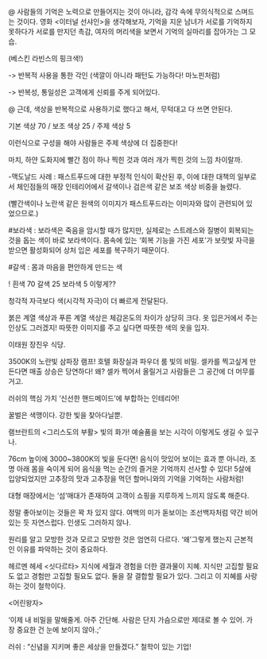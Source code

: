 @ 사람들의 기억은 노력으로 만들어지는 것이 아니라, 감각 속에 무의식적으로 스며드는 것이다. 영화 <이터널 선샤인>을 생각해보자, 기억을 지운 남녀가 서로를 기억하지 못하다가 서로를 만지던 촉감, 여자의 머리색을 보면서 기억의 실마리를 잡아가는 그 모습.

(베스킨 라빈스의 핑크색!)

-> 반복적 사용을 통한 각인 (색깔이 아니라 패턴도 가능하다! 마노핀처럼)

-> 반복성, 통일성은 고객에게 신뢰를 주게 되어있다.

@ 근데, 색상을 반복적으로 사용하기로 했다고 해서, 무턱대고 다 쓰면 안된다.

기본 색상 70 / 보조 색상 25 / 주제 색상 5

이런식으로 구성을 해야 사람들은 주제 색상에 더 집중한다!

마치, 하얀 도화지에 빨간 점이 하나 찍힌 것과 여러 개가 찍힌 것의 느낌 차이랄까.

-맥도날드 사례 : 패스트푸드에 대한 부정적 인식이 확산된 후, 이에 대한 대책의 일부로서 체인점들의 매장 인테리어에서 갈색이나 검은색 같은 보조 색상 비중을 늘렸다.

(빨간색이나 노란색 같은 원색의 이미지가 패스트푸드라는 이미자와 많이 관련되어 있었으므로.)

#보라색 : 보라색은 죽음을 암시할 때가 많지만, 실제로는 스트레스와 질병이 회복되는 것을 돕는 색이 바로 보라색이다. 몸속에 있는 ‘회복 기능을 가진 세포’가 보랏빛 자극을 받으면 활성화되어 상처 입은 세포를 복구하기 때문이다.

#갈색 : 몸과 마음을 편안하게 만드는 색

! 흰색 70 갈색 25 보라색 5 이렇게??

청각적 자극보다 색(시각적 자극)이 더 빠르게 전달된다.

붉은 계열 색상과 푸른 계열 색상은 체감온도의 차이가 상당히 크다. 옷 입은거에서 주는 인상도 그러겠지! 따뜻한 이미지를 주고 싶다면 따뜻한 색의 옷을 입자.

이태원 장진우 식당.

3500K의 노란빛 삼파장 램프! 호텔 화장실과 파우더 룸 빛의 비밀. 셀카를 찍고싶게 만든다면 매출 상승은 당연하다! 왜? 셀카 찍어서 올릴거고 사람들은 그 공간에 더 머무를거고.

러쉬의 핵심 가치 ‘신선한 핸드메이드’에 부합하는 인테리어!

꿀벌은 색맹이다. 강한 빛을 찾아다닐뿐.

램브란트의 <그리스도의 부활> 빛의 화가! 예술품을 보는 시각이 이렇게도 생길 수 있구나.

76cm 높이에 3000~3800K의 빛을 둔다면! 음식이 맛있어 보이는 효과 뿐 아니라, 조명 아래 몸을 숙이게 되어 음식을 먹는 순간의 즐거운 기억까지 선사할 수 있다! 5살에 입양되었지만 고추장의 맛과 고추장을 먹던 할머니와의 기억을 기억하는 사람처럼!

대형 매장에서는 ‘섬’매대가 존재하여 고객이 쇼핑을 지루하게 느끼지 않도록 해준다.

정말 좋아보이는 것들은 꽉 차 있지 않다. 여백의 미가 돋보이는 조선백자처럼 약간 비어 있는 듯 자연스럽다. 인생도 그러하지 않나.

원리를 알고 모방한 것과 모르고 모방한 것은 엄연히 다르다. ‘왜’그렇게 했는지 근본적인 이유를 파악하는 것이 중요하다.

헤르멘 헤세 <싯다르타> 지식에 세월과 경험을 더한 결과물이 지혜. 지식만 고집할 필요도 없고 경험만 고집할 필요도 없다. 둘을 잘 결합할 필요가 있다. 그리고 이 지혜를 사랑하는 것이 철학이다.

<어린왕자>

‘이제 내 비밀을 말해줄게. 아주 간단해. 사람은 단지 가슴으로만 제대로 볼 수 있어. 가장 중요한 건 눈에 보이지 않아.;’

러쉬 : “신념을 지키며 좋은 세상을 만들겠다.” 철학이 있는 기업!
